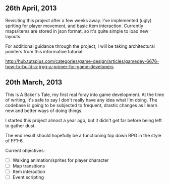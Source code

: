 26th April, 2013
----------------

Revisiting this project after a few weeks away. I've implemented (ugly) spriting for player movement, and basic item interaction. Currently maps/items are stored in json format, so it's quite simple to load new layouts.

For additional guidance through the project, I will be taking architectural pointers from this informative tutorial:

http://hub.tutsplus.com/categories/game-design/articles/gamedev-6676-how-to-build-a-jrpg-a-primer-for-game-developers

20th March, 2013
----------------

This is A Baker's Tale, my first real foray into game development. At the time of writing, it's safe to say I don't really have any idea what I'm doing. The codebase is going to be subjected to frequent, drastic changes as I learn new and better ways of doing things.

I started this project almost a year ago, but it didn't get far before being left to gather dust.

The end result should hopefully be a functioning top down RPG in the style of FF1-6.

Current objectives:

- [ ] Walking animation/sprites for player character
- [ ] Map transitions
- [ ] Item interaction
- [ ] Event scripting